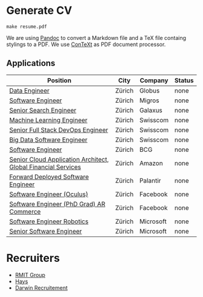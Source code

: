 # Generate CV
`make resume.pdf` 

We are using [Pandoc](https://pandoc.org/) to convert a Markdown file and a TeX file containg stylings to a PDF. We use [ConTeXt](https://en.wikipedia.org/wiki/ConTeXt) as PDF document processor. 

## Applications
| Position                                                                                                                                                                                               | City   | Company   | Status |
| ------------------------------------------------------------------------------------------------------------------------------------------------------------------------------------------------------ | ------ | --------- | ------ |
| [Data Engineer](https://migros-gruppe.jobs/de/unsere-unternehmen/globus/jobs/data-engineer-m-w-d-100/d6d3b467-3afc-4497-ba94-2b40b246cfd0)                                                             | Zürich | Globus    | none   |
| [Software Engineer](https://migros-gruppe.jobs/de/unsere-unternehmen/migros-genossenschafts-bund/jobs/software-engineer-w-m-d/8bc097f2-aa8c-44fe-97bb-fa866a8d1289)                                    | Zürich | Migros    | none   |
| [Senior Search Engineer](https://migros-gruppe.jobs/de/unsere-unternehmen/digitec-galaxus-ag/jobs/senior-search-engineer/7ef21cdc-2c1e-4f47-a854-d03098d03831)                                         | Zürich | Galaxus   | none   |
| [Machine Learning Engineer](https://jobs.swisscom.ch/professionals/offene-stellen/young-professionals/machine-learning-engineer/597b9051-2f17-4fe9-a4fd-290fd3b54583)                                  | Zürich | Swisscom  | none   |
| [Senior Full Stack DevOps Engineer](https://jobs.swisscom.ch/professionals/offene-stellen/specialists-and-management-positions/senior-full-stack-devops-engineer/2fab98b0-8a93-4358-8bf2-f6e16d2b44fb) | Zürich | Swisscom  | none   |
| [Big Data Software Engineer](https://ohws.prospective.ch/public/v1/jobs/cfa8fd5c-f525-4cf9-9943-fcf307845685)                                                                                          | Zürich | Swisscom  | none   |
| [Software Engineer](https://talent.bcg.com/en_US/apply/FolderDetail/CEMA-WESA-Gamma-X-Software-Engineer/10026323)                                                                                      | Zürich | BCG       | none   |
| [Senior Cloud Application Architect, Global Financial Services](https://www.amazon.jobs/en/jobs/1285233/senior-cloud-application-architect-global-financial-services)                                  | Zürich | Amazon    | none   |
| [Forward Deployed Software Engineer](https://jobs.lever.co/palantir/b46312f7-89c8-4447-bf01-931e45243d1a)                                                                                              | Zürich | Palantir  | none   |
| [Software Engineer (Oculus)](https://www.facebook.com/careers/jobs/2343388732342252/)                                                                                                                  | Zürich | Facebook  | none   |
| [Software Engineer (PhD Grad) AR Commerce](https://www.facebook.com/careers/jobs/1042541159524108/)                                                                                                    | Zürich | Facebook  | none   |
| [Software Engineer Robotics](https://careers.microsoft.com/us/en/job/928612/Software-Engineer-Robotics)                                                                                                | Zürich | Microsoft | none   |
| [Senior Software Engineer](https://careers.microsoft.com/us/en/job/923253/Senior-Software-Engineer)                                                                                                    | Zürich | Microsoft | none   |

# Recruiters
- [RMIT Group](https://www.rmgroup.ch/en/)
- [Hays](https://www.hays.ch/)
- [Darwin Recruitement](https://www.darwinrecruitment.com/)